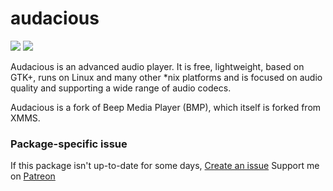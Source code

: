 # audacious
[![](https://img.shields.io/chocolatey/v/audacious?color=green&label=audacious)](https://chocolatey.org/packages/audacious) [![](https://img.shields.io/chocolatey/dt/audacious)](https://chocolatey.org/packages/audacious)

Audacious is an advanced audio player. It is free, lightweight, based on GTK+, runs on Linux and many 
other *nix platforms and is focused on audio quality and supporting a wide range of audio codecs.

Audacious is a fork of Beep Media Player (BMP), which itself is forked from XMMS.

### Package-specific issue
If this package isn't up-to-date for some days, [Create an issue](https://github.com/tunisiano187/chocolatey-packages/issues/new)
Support me on [Patreon](https://www.patreon.com/bePatron?u=39585820)